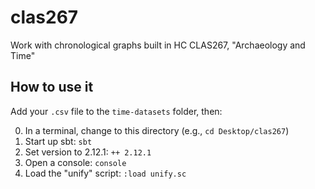 # clas267

Work with chronological graphs  built in HC CLAS267, "Archaeology and Time"

## How to use it

Add your `.csv` file to the `time-datasets` folder, then:


0. In a terminal, change to this directory (e.g., `cd Desktop/clas267`)
1. Start up sbt: `sbt`
2. Set version to 2.12.1: `++ 2.12.1`
3. Open a console: `console`
4. Load the "unify" script:  `:load unify.sc`
